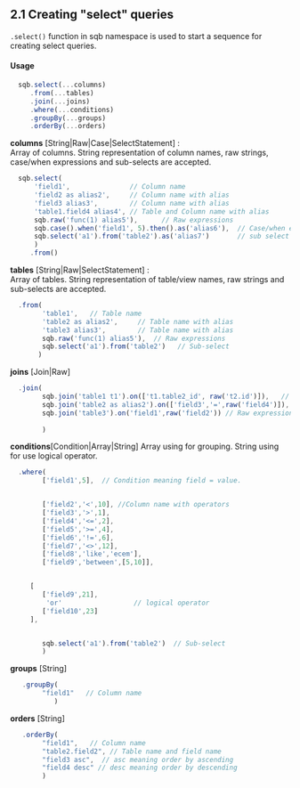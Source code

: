 ## 2.1 Creating "select" queries

`.select()` function in sqb namespace is used to start a sequence for creating select queries.

#### Usage

```js
  sqb.select(...columns)
     .from(...tables)
     .join(...joins)
     .where(...conditions)
     .groupBy(...groups)
     .orderBy(...orders)
```

**columns** [String|Raw|Case|SelectStatement] :  
Array of columns. String representation of column names, raw strings, case/when expressions and sub-selects are accepted.

  ```js
    sqb.select(
        'field1',               // Column name
        'field2 as alias2',     // Column name with alias
        'field3 alias3',        // Column name with alias
        'table1.field4 alias4', // Table and Column name with alias
        sqb.raw('func(1) alias5'),      // Raw expressions
        sqb.case().when('field1', 5).then().as('alias6'),  // Case/when expression with alias
        sqb.select('a1').from('table2').as('alias7')       // sub select with alias
        )
       .from()       
```

**tables** [String|Raw|SelectStatement] :  
Array of tables. String representation of table/view names, raw strings and sub-selects are accepted.  
```js
  .from(
        'table1',   // Table name
        'table2 as alias2',     // Table name with alias
        'table3 alias3',        // Table name with alias
        sqb.raw('func(1) alias5'),  // Raw expressions
        sqb.select('a1').from('table2')   // Sub-select
       )
```

**joins** [Join|Raw]
```js
  .join(
        sqb.join('table1 t1').on(['t1.table2_id', raw('t2.id')]),   // join default inner join
        sqb.join('table2 as alias2').on(['field3','=',raw('field4')]), // Table name with alias
        sqb.join('table3').on('field1',raw('field2')) // Raw expression
        
        )
```

**conditions**[Condition|Array|String]
Array using for grouping. String using for use logical operator.

```js
  .where(
        ['field1',5],  // Condition meaning field = value.


        ['field2','<',10], //Column name with operators
        ['field3','>',1],
        ['field4','<=',2],
        ['field5','>=',4],
        ['field6','!=',6],
        ['field7','<>',12],
        ['field8','like','ecem'],
        ['field9','between',[5,10]],


     [
        ['field9',21],
         'or'                  // logical operator
        ['field10',23]
     ],


        sqb.select('a1').from('table2')  // Sub-select
        )
```

**groups** [String]
```js
   .groupBy(
        "field1"   // Column name
           )
```

**orders** [String]
```js
   .orderBy(
        "field1",   // Column name
        "table2.field2", // Table name and field name
        "field3 asc",  // asc meaning order by ascending
        "field4 desc" // desc meaning order by descending
        )
```